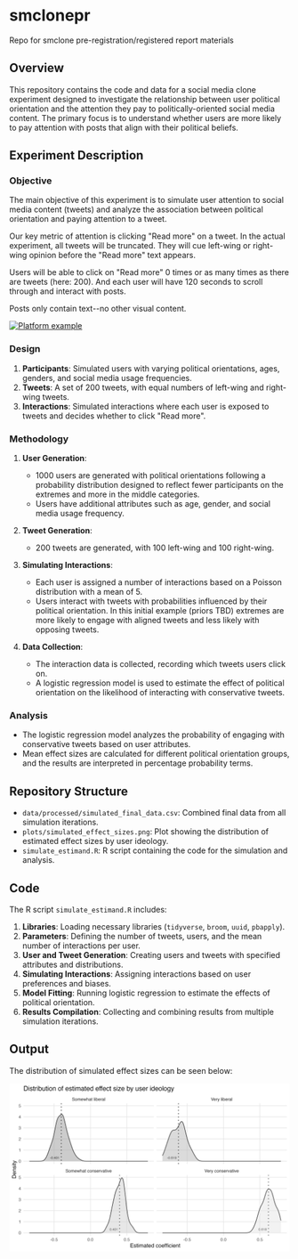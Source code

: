 # smclonepr
Repo for smclone pre-registration/registered report materials

## Overview
This repository contains the code and data for a social media clone experiment designed to investigate the relationship between user political orientation and the attention they pay to politically-oriented social media content. The primary focus is to understand whether users are more likely to pay attention with posts that align with their political beliefs.

## Experiment Description

### Objective

The main objective of this experiment is to simulate user attention to social media content (tweets) and analyze the association between political orientation and paying attention to a tweet. 

Our key metric of attention is clicking "Read more" on a tweet. In the actual experiment, all tweets will be truncated. They will cue left-wing or right-wing opinion before the "Read more" text appears.

Users will be able to click on "Read more" 0 times or as many times as there are tweets (here: 200). And each user will have 120 seconds to scroll through and interact with posts. 

Posts only contain text--no other visual content.

[![Platform example](https://via.placeholder.com/150)](https://raw.githubusercontent.com/cjbarrie/smclonepr/main/plots/smclone.mp4)


### Design
1. **Participants**: Simulated users with varying political orientations, ages, genders, and social media usage frequencies.
2. **Tweets**: A set of 200 tweets, with equal numbers of left-wing and right-wing tweets.
3. **Interactions**: Simulated interactions where each user is exposed to tweets and decides whether to click "Read more".

### Methodology
1. **User Generation**:
   - 1000 users are generated with political orientations following a probability distribution designed to reflect fewer participants on the extremes and more in the middle categories.
   - Users have additional attributes such as age, gender, and social media usage frequency.

2. **Tweet Generation**:
   - 200 tweets are generated, with 100 left-wing and 100 right-wing.

3. **Simulating Interactions**:
   - Each user is assigned a number of interactions based on a Poisson distribution with a mean of 5.
   - Users interact with tweets with probabilities influenced by their political orientation. In this initial example (priors TBD) extremes are more likely to engage with aligned tweets and less likely with opposing tweets.

4. **Data Collection**:
   - The interaction data is collected, recording which tweets users click on.
   - A logistic regression model is used to estimate the effect of political orientation on the likelihood of interacting with conservative tweets.

### Analysis
- The logistic regression model analyzes the probability of engaging with conservative tweets based on user attributes.
- Mean effect sizes are calculated for different political orientation groups, and the results are interpreted in percentage probability terms.

## Repository Structure
- `data/processed/simulated_final_data.csv`: Combined final data from all simulation iterations.
- `plots/simulated_effect_sizes.png`: Plot showing the distribution of estimated effect sizes by user ideology.
- `simulate_estimand.R`: R script containing the code for the simulation and analysis.

## Code
The R script `simulate_estimand.R` includes:

1. **Libraries**: Loading necessary libraries (`tidyverse`, `broom`, `uuid`, `pbapply`).
2. **Parameters**: Defining the number of tweets, users, and the mean number of interactions per user.
3. **User and Tweet Generation**: Creating users and tweets with specified attributes and distributions.
4. **Simulating Interactions**: Assigning interactions based on user preferences and biases.
5. **Model Fitting**: Running logistic regression to estimate the effects of political orientation.
6. **Results Compilation**: Collecting and combining results from multiple simulation iterations.

## Output

The distribution of simulated effect sizes can be seen below:

![](plots/simulated_effect_sizes.png)